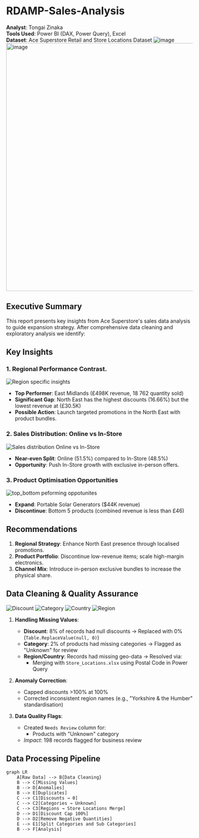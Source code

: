 # RDAMP-Sales-Analysis
**Analyst**: Tongai Zinaka<br>
**Tools Used**: Power BI (DAX, Power Query), Excel<br> 
**Dataset**: Ace Superstore Retail and Store Locations Dataset
![image](https://github.com/user-attachments/assets/64ae3396-3c89-40da-a181-da6f1a5e521c)
<img width="1153" height="669" alt="image" src="https://github.com/user-attachments/assets/2aadd966-3c84-4f4f-87d9-8d8785f9befb" />


## Executive Summary  
This report presents key insights from Ace Superstore's sales data analysis to guide expansion strategy. After comprehensive data cleaning and exploratory analysis we identify:  

## Key Insights
### 1. Regional Performance Contrast. 
![Region specific insights ](https://github.com/user-attachments/assets/88e4e6cf-bc18-471a-b945-9e91004311f4)
- **Top Performer**: East Midlands (£498K revenue, 18 762 quantity sold)
- **Significant Gap**: North East has the highest discounts (16.66%) but the lowest revenue at (£30.5K)
- **Possible Action**: Launch targeted promotions in the North East with product bundles.

### 2. Sales Distribution: Online vs In-Store
![Sales distribution Online vs In-Store](https://github.com/user-attachments/assets/8f3b1ab5-9315-4217-84ad-ec9d9d7396d9)
- **Near-even Split**: Online (51.5%) compared to In-Store (48.5%)
- **Opportunity**: Push In-Store growth with exclusive in-person offers.

### 3. Product Optimisation Opportunities
![top_bottom peforming oppotunites ](https://github.com/user-attachments/assets/45b4fa53-c2f1-44fa-b3af-24adbcb104dd)
- **Expand**: Portable Solar Generators ($44K revenue)
- **Discontinue**: Bottom 5 products (combined revenue is less than £46)

## Recommendations  
1. **Regional Strategy**: Enhance North East presence through localised promotions.  
2. **Product Portfolio**: Discontinue low-revenue items; scale high-margin electronics.  
3. **Channel Mix**: Introduce in-person exclusive bundles to increase the physical share. 
    
## Data Cleaning & Quality Assurance 
![Discount](https://github.com/user-attachments/assets/10a2e34c-9b31-4666-b219-33128685ee96)
![Category](https://github.com/user-attachments/assets/957384fa-da07-4fb7-99db-f62abf732185)
![Country](https://github.com/user-attachments/assets/3628a253-9c7b-4420-a4c9-90df9a175355)
![Region](https://github.com/user-attachments/assets/015312e0-eb66-4e21-b93e-391bebcec9ac)

1. **Handling Missing Values**:  
   - **Discount**: 8% of records had null discounts → Replaced with 0% (`Table.ReplaceValue(null, 0)`)  
   - **Category**: 2% of products had missing categories → Flagged as "Unknown" for review  
   - **Region/Country**: Records had missing geo-data → Resolved via:  
     - Merging with `Store_Locations.xlsx` using Postal Code in Power Query

2. **Anomaly Correction**:  
   - Capped discounts >100% at 100%  
   - Corrected inconsistent region names (e.g., "Yorkshire & the Humber" standardisation)  

3. **Data Quality Flags**:  
   - Created `Needs Review` column for:  
     - Products with "Unknown" category  
   - *Impact*: 198 records flagged for business review 

## Data Processing Pipeline  
```mermaid
graph LR
    A[Raw Data] --> B{Data Cleaning}
    B --> C[Missing Values]
    B --> D[Anomalies]
    B --> E[Duplicates]
    C --> C1[Discounts → 0]
    C --> C2[Categories → Unknown]
    C --> C3[Regions → Store Locations Merge]
    D --> D1[Discount Cap 100%]
    D --> D2[Remove Negative Quantities]
    E --> E1[Split Categories and Sub Categories]
    B --> F[Analysis]


